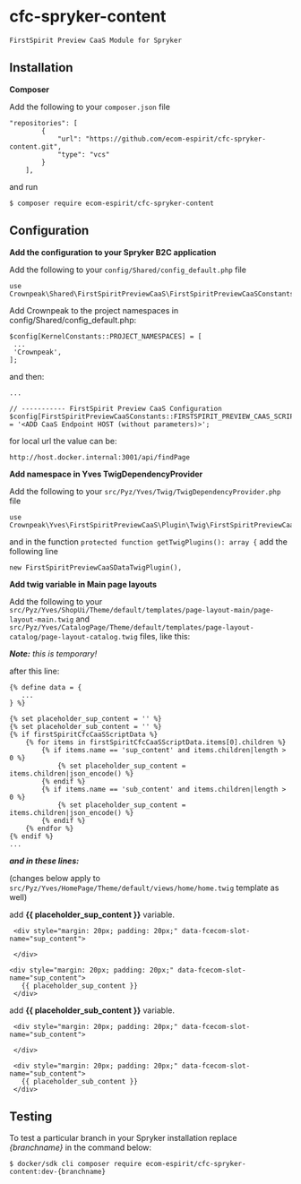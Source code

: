 # cfc-spryker-content
`FirstSpirit Preview CaaS Module for Spryker`

## Installation
**Composer**

Add the following to your `composer.json` file
```
"repositories": [
        {
            "url": "https://github.com/ecom-espirit/cfc-spryker-content.git",
            "type": "vcs"
        }
    ],
```
and run
```
$ composer require ecom-espirit/cfc-spryker-content
```
## Configuration
**Add the configuration to your Spryker B2C application**

Add the following to your `config/Shared/config_default.php` file
```
use Crownpeak\Shared\FirstSpiritPreviewCaaS\FirstSpiritPreviewCaaSConstants;
```
Add Crownpeak to the project namespaces in config/Shared/config_default.php:
```
$config[KernelConstants::PROJECT_NAMESPACES] = [
 ...
 'Crownpeak',
];
```
and then:
```
...

// ----------- FirstSpirit Preview CaaS Configuration
$config[FirstSpiritPreviewCaaSConstants::FIRSTSPIRIT_PREVIEW_CAAS_SCRIPT_URL] = '<ADD CaaS Endpoint HOST (without parameters)>';
```
for local url the value can be:
```
http://host.docker.internal:3001/api/findPage
```

**Add namespace in Yves TwigDependencyProvider**

Add the following to your `src/Pyz/Yves/Twig/TwigDependencyProvider.php` file
```
use Crownpeak\Yves\FirstSpiritPreviewCaaS\Plugin\Twig\FirstSpiritPreviewCaaSDataTwigPlugin;
```
and in the function `protected function getTwigPlugins(): array {` add the following line
```
new FirstSpiritPreviewCaaSDataTwigPlugin(),
```

**Add twig variable in Main page layouts**

Add the following to your `src/Pyz/Yves/ShopUi/Theme/default/templates/page-layout-main/page-layout-main.twig` and
`src/Pyz/Yves/CatalogPage/Theme/default/templates/page-layout-catalog/page-layout-catalog.twig` files, like this:

***Note:** this is temporary!*

after this line:
```
{% define data = {
   ...
} %}
```


```
{% set placeholder_sup_content = '' %}
{% set placeholder_sub_content = '' %}
{% if firstSpiritCfcCaaSScriptData %}
    {% for items in firstSpiritCfcCaaSScriptData.items[0].children %}
        {% if items.name == 'sup_content' and items.children|length > 0 %}
            {% set placeholder_sup_content = items.children|json_encode() %}
        {% endif %}
        {% if items.name == 'sub_content' and items.children|length > 0 %}
            {% set placeholder_sup_content = items.children|json_encode() %}
        {% endif %}
    {% endfor %}
{% endif %}
...
```

_**and in these lines:**_

(changes below apply to `src/Pyz/Yves/HomePage/Theme/default/views/home/home.twig` template as well)

add **{{ placeholder_sup_content }}** variable.
```
 <div style="margin: 20px; padding: 20px;" data-fcecom-slot-name="sup_content">
   
 </div>
```
```
<div style="margin: 20px; padding: 20px;" data-fcecom-slot-name="sup_content">
   {{ placeholder_sup_content }}
 </div>
```

add **{{ placeholder_sub_content }}** variable.

```
 <div style="margin: 20px; padding: 20px;" data-fcecom-slot-name="sub_content">
 
 </div>
```
```
 <div style="margin: 20px; padding: 20px;" data-fcecom-slot-name="sub_content">
   {{ placeholder_sub_content }}
 </div>
```


## Testing
To test a particular branch in your Spryker installation replace _{branchname}_ in the command below:
```
$ docker/sdk cli composer require ecom-espirit/cfc-spryker-content:dev-{branchname}
```